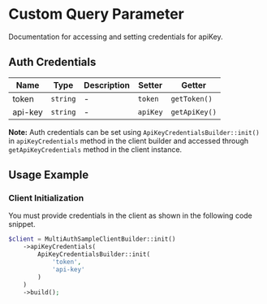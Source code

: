 
# Custom Query Parameter



Documentation for accessing and setting credentials for apiKey.

## Auth Credentials

| Name | Type | Description | Setter | Getter |
|  --- | --- | --- | --- | --- |
| token | `string` | - | `token` | `getToken()` |
| api-key | `string` | - | `apiKey` | `getApiKey()` |



**Note:** Auth credentials can be set using `ApiKeyCredentialsBuilder::init()` in `apiKeyCredentials` method in the client builder and accessed through `getApiKeyCredentials` method in the client instance.

## Usage Example

### Client Initialization

You must provide credentials in the client as shown in the following code snippet.

```php
$client = MultiAuthSampleClientBuilder::init()
    ->apiKeyCredentials(
        ApiKeyCredentialsBuilder::init(
            'token',
            'api-key'
        )
    )
    ->build();
```


